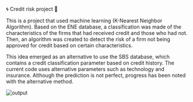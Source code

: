 🌀 Credit risk project 🤖

This is a project that used machine learning (K-Nearest Neighbor Algorithm). Based on the ENE database, a classification was made of the characteristics of the firms that had received credit and those who had not. Then, an algorithm was created to detect the risk of a firm not being approved for credit based on certain characteristics.

This idea emerged as an alternative to use the SBS database, which contains a credit classification parameter based on credit history. The current code uses alternative parameters such as technology and insurance. Although the prediction is not perfect, progress has been noted with the alternative method.

![output](https://github.com/user-attachments/assets/428ff4c1-b97e-47be-b8db-79ea9e19269c)
